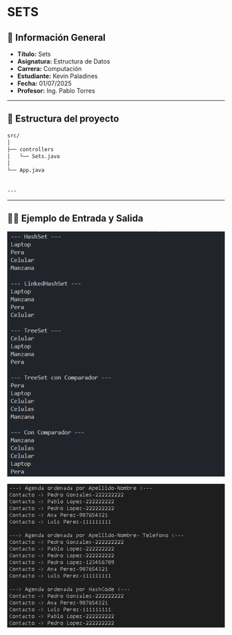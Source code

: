 # SETS

## 📌 Información General

- **Título:** Sets
- **Asignatura:** Estructura de Datos
- **Carrera:** Computación
- **Estudiante:** Kevin Paladines
- **Fecha:** 01/07/2025
- **Profesor:** Ing. Pablo Torres

---

## 🧩 Estructura del proyecto
    src/
    │
    ├── controllers
    │   └── Sets.java
    │
    └── App.java


    ---

---
## 🧑‍💻 Ejemplo de Entrada y Salida

![alt text](image.png)

![alt text](image-1.png)